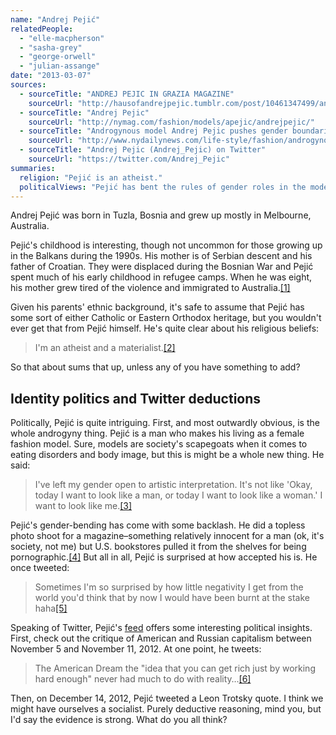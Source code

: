 ```yaml
---
name: "Andrej Pejić"
relatedPeople:
  - "elle-macpherson"
  - "sasha-grey"
  - "george-orwell"
  - "julian-assange"
date: "2013-03-07"
sources:
  - sourceTitle: "ANDREJ PEJIC IN GRAZIA MAGAZINE"
    sourceUrl: "http://hausofandrejpejic.tumblr.com/post/10461347499/andrej-pejic-in-grazia-magazine-sashaying-down-the"
  - sourceTitle: "Andrej Pejic"
    sourceUrl: "http://nymag.com/fashion/models/apejic/andrejpejic/"
  - sourceTitle: "Androgynous model Andrej Pejic pushes gender boundaries on the cover of Serbian Elle magazine"
    sourceUrl: "http://www.nydailynews.com/life-style/fashion/androgynous-model-covers-serbian-elle-article-1.1231968"
  - sourceTitle: "Andrej Pejic (Andrej_Pejic) on Twitter"
    sourceUrl: "https://twitter.com/Andrej_Pejic"
summaries:
  religion: "Pejić is an atheist."
  politicalViews: "Pejić has bent the rules of gender roles in the modeling industry (a monumental feat all its own) and his Twitter conversations indicate possible socialist leanings as well as some anti-American sentiment."
---
```


Andrej Pejić was born in Tuzla, Bosnia and grew up mostly in Melbourne, Australia.

Pejić's childhood is interesting, though not uncommon for those growing up in the Balkans during the 1990s. His mother is of Serbian descent and his father of Croatian. They were displaced during the Bosnian War and Pejić spent much of his early childhood in refugee camps. When he was eight, his mother grew tired of the violence and immigrated to Australia.<a class="source-citation" href="#http%3A%2F%2Fhausofandrejpejic.tumblr.com%2Fpost%2F10461347499%2Fandrej-pejic-in-grazia-magazine-sashaying-down-the" title="ANDREJ PEJIC IN GRAZIA MAGAZINE">[1]</a>

Given his parents' ethnic background, it's safe to assume that Pejić has some sort of either Catholic or Eastern Orthodox heritage, but you wouldn't ever get that from Pejić himself. He's quite clear about his religious beliefs:

>I'm an atheist and a materialist.<a class="source-citation" href="#http%3A%2F%2Fnymag.com%2Ffashion%2Fmodels%2Fapejic%2Fandrejpejic%2F" title="Andrej Pejic">[2]</a>

So that about sums that up, unless any of you have something to add?


## Identity politics and Twitter deductions

Politically, Pejić is quite intriguing. First, and most outwardly obvious, is the whole androgyny thing. Pejić is a man who makes his living as a female fashion model. Sure, models are society's scapegoats when it comes to eating disorders and body image, but this is might be a whole new thing. He said:

>I've left my gender open to artistic interpretation. It's not like 'Okay, today I want to look like a man, or today I want to look like a woman.' I want to look like me.<a class="source-citation" href="#http%3A%2F%2Fwww.nydailynews.com%2Flife-style%2Ffashion%2Fandrogynous-model-covers-serbian-elle-article-1.1231968" title="Androgynous model Andrej Pejic pushes gender boundaries on the cover of Serbian Elle magazine">[3]</a>

Pejić's gender-bending has come with some backlash. He did a topless photo shoot for a magazine–something relatively innocent for a man (ok, it's society, not me) but U.S. bookstores pulled it from the shelves for being pornographic.<a class="source-citation" href="#http%3A%2F%2Fhausofandrejpejic.tumblr.com%2Fpost%2F10461347499%2Fandrej-pejic-in-grazia-magazine-sashaying-down-the" title="ANDREJ PEJIC IN GRAZIA MAGAZINE">[4]</a> But all in all, Pejić is surprised at how accepted his is. He once tweeted:

>Sometimes I'm so surprised by how little negativity I get from the world you'd think that by now I would have been burnt at the stake haha<a class="source-citation" href="#https%3A%2F%2Ftwitter.com%2FAndrej_Pejic" title="Andrej Pejic (Andrej_Pejic) on Twitter">[5]</a>

Speaking of Twitter, Pejić's [feed](https://twitter.com/Andrej_Pejic) offers some interesting political insights. First, check out the critique of American and Russian capitalism between November 5 and November 11, 2012. At one point, he tweets:

>The American Dream the "idea that you can get rich just by working hard enough" never had much to do with reality…<a class="source-citation" href="#https%3A%2F%2Ftwitter.com%2FAndrej_Pejic" title="Andrej Pejic (Andrej_Pejic) on Twitter">[6]</a>

Then, on December 14, 2012, Pejić tweeted a Leon Trotsky quote. I think we might have ourselves a socialist. Purely deductive reasoning, mind you, but I'd say the evidence is strong. What do you all think?